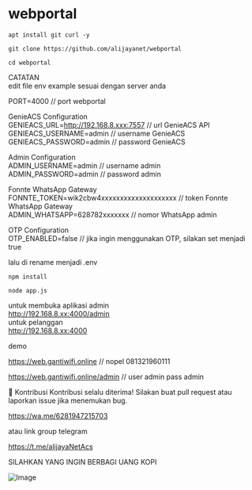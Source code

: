 # webportal

```
apt install git curl -y
```
```
git clone https://github.com/alijayanet/webportal
```
```
cd webportal
```
CATATAN <br>
edit file env example sesuai dengan server anda <br>

PORT=4000 // port webportal<br>

GenieACS Configuration<br>
GENIEACS_URL=http://192.168.8.xxx:7557 // url GenieACS API<br>
GENIEACS_USERNAME=admin // username GenieACS<br>
GENIEACS_PASSWORD=admin // password GenieACS<br>

Admin Configuration<br>
ADMIN_USERNAME=admin // username admin<br>
ADMIN_PASSWORD=admin // password admin<br>

Fonnte WhatsApp Gateway<br>
FONNTE_TOKEN=wik2cbw4xxxxxxxxxxxxxxxxxxxx   // token Fonnte WhatsApp Gateway<br>
ADMIN_WHATSAPP=628782xxxxxxx // nomor WhatsApp admin<br>

OTP Configuration<br>
OTP_ENABLED=false // jika ingin menggunakan OTP, silakan set menjadi true<br>

lalu di rename menjadi .env <br>

```
npm install
```
```
node app.js
```
untuk membuka aplikasi admin <br>
http://192.168.8.xx:4000/admin <br>
untuk pelanggan <br>
http://192.168.8.xx:4000 <br>

demo

https://web.gantiwifi.online  // nopel 081321960111

https://web.gantiwifi.online/admin // user admin pass admin

🤝 Kontribusi
Kontribusi selalu diterima! Silakan buat pull request atau laporkan issue jika menemukan bug.

https://wa.me/6281947215703

atau link group telegram

https://t.me/alijayaNetAcs

SILAHKAN YANG INGIN BERBAGI UANG KOPI

![Image](https://github.com/user-attachments/assets/724e5ac2-626e-4f2d-bd1f-1265b70b544f)
